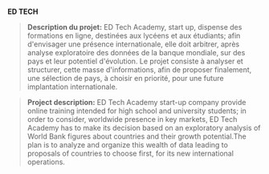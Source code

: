 **ED TECH**
>**Description du projet:**
> ED Tech Academy, start up, dispense des formations en ligne, destinées aux lycéens et aux étudiants; afin d'envisager une présence internationale, elle doit arbitrer, après analyse exploratoire des données de la banque mondiale, sur des pays et leur potentiel d'évolution. Le projet consiste à analyser et structurer, cette masse d'informations, afin de proposer finalement, une sélection de pays, à choisir en priorité, pour une future implantation internationale.

>**Project description:**
> ED Tech Academy start-up company provide online training intended for high school and university students; in order to consider, worldwide presence in key markets, ED Tech Academy has to make its decision based on an exploratory analysis of World Bank figures about countries and their growth potential.The plan is to analyze and organize this wealth of data leading to proposals of countries to choose first, for its new international operations.

